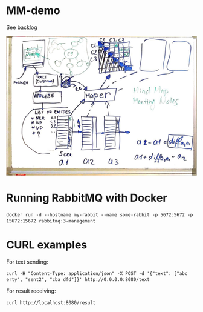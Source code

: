 # MM-demo

See [backlog](https://docs.google.com/spreadsheets/d/1uTqkZLnjPkgGWoH3Vkg3unEWrG3S-EqRwAIhGvOchUg/edit?usp=sharing) 

<img src="notes/boadr1.jpg" alt="Boadr1">

# Running RabbitMQ with Docker
```
docker run -d --hostname my-rabbit --name some-rabbit -p 5672:5672 -p 15672:15672 rabbitmq:3-management
```

# CURL examples

For text sending:
```
curl -H "Content-Type: application/json" -X POST -d '{"text": ["abc erty", "sent2", "cba dfd"]}' http://0.0.0.0:8080/text
```
For result receiving:
```
curl http://localhost:8080/result
```
